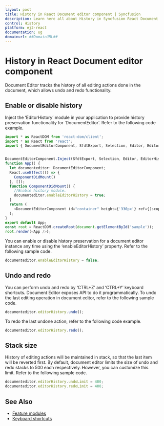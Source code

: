 ```yaml
---
layout: post
title: History in React Document editor component | Syncfusion
description: Learn here all about History in Syncfusion React Document editor component of Syncfusion Essential JS 2 and more.
control: History 
platform: ej2-react
documentation: ug
domainurl: ##DomainURL##
---
```


# History in React Document editor component

Document Editor tracks the history of all editing actions done in the document, which allows undo and redo functionality.

## Enable or disable history

Inject the ‘EditorHistory’ module in your application to provide history preservation functionality for ‘DocumentEditor’. Refer to the following code example.


```ts
import * as ReactDOM from 'react-dom/client';
import * as React from 'react';
import { DocumentEditorComponent, SfdtExport, Selection, Editor, EditorHistory } from '@syncfusion/ej2-react-documenteditor';


DocumentEditorComponent.Inject(SfdtExport, Selection, Editor, EditorHistory);
function App() {
  let documenteditor: DocumentEditorComponent;
  React.useEffect(() => {
    ComponentDidMount()
  }, []);
  function ComponentDidMount() {
    //Enable history module.
    documenteditor.enableEditorHistory = true;
  }
  return (
    <DocumentEditorComponent id="container" height={'330px'} ref={(scope) => { documenteditor = scope; }} isReadOnly={false} enableSelection={true} enableEditor={true} />
  );
}
export default App;
const root = ReactDOM.createRoot(document.getElementById('sample'));
root.render(<App />);
```

You can enable or disable history preservation for a document editor instance any time using the ‘enableEditorHistory’ property. Refer to the following sample code.

```ts
documenteditor.enableEditorHistory = false;
```

## Undo and redo

You can perform undo and redo by ‘CTRL+Z’ and ‘CTRL+Y’ keyboard shortcuts. Document Editor exposes API to do it programmatically.
To undo the last editing operation in document editor, refer to the following sample code.

```ts
documenteditor.editorHistory.undo();
```

To redo the last undone action, refer to the following code example.

```ts
documenteditor.editorHistory.redo();
```

## Stack size

History of editing actions will be maintained in stack, so that the last item will be reverted first. By default, document editor limits the size of undo and redo stacks to 500 each respectively. However, you can customize this limit. Refer to the following sample code.

```ts
documenteditor.editorHistory.undoLimit = 400;
documenteditor.editorHistory.redoLimit = 400;
```

## See Also

* [Feature modules](../document-editor/feature-module)
* [Keyboard shortcuts](../document-editor/keyboard-shortcut)
